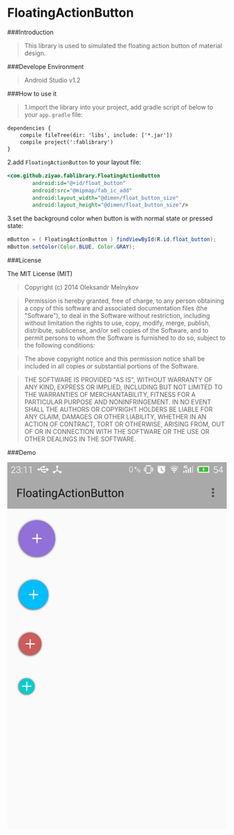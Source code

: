 # FloatingActionButton
###Introduction
> This library is used to simulated the floating action button of material design.

###Develope Environment
> Android Studio v1.2


###How to use it
> 1.import the library into your project, add gradle script of below to your `app.gradle` file:
```
dependencies {
    compile fileTree(dir: 'libs', include: ['*.jar'])
    compile project(':fablibrary')
}
```
2.add `FloatingActionButton` to your layout file:
```xml
<com.github.ziyao.fablibrary.FloatingActionButton
        android:id="@+id/float_button"
        android:src="@mipmap/fab_ic_add"
        android:layout_width="@dimen/float_button_size"
        android:layout_height="@dimen/float_button_size"/>
```
3.set the background color when button is with normal state or pressed state:
```java
mButton = ( FloatingActionButton ) findViewById(R.id.float_button);
mButton.setColor(Color.BLUE, Color.GRAY);
```

###License
>
The MIT License (MIT)

>Copyright (c) 2014 Oleksandr Melnykov

>Permission is hereby granted, free of charge, to any person obtaining a copy
of this software and associated documentation files (the "Software"), to deal
in the Software without restriction, including without limitation the rights
to use, copy, modify, merge, publish, distribute, sublicense, and/or sell
copies of the Software, and to permit persons to whom the Software is
furnished to do so, subject to the following conditions:

>The above copyright notice and this permission notice shall be included in all
copies or substantial portions of the Software.

>THE SOFTWARE IS PROVIDED "AS IS", WITHOUT WARRANTY OF ANY KIND, EXPRESS OR
IMPLIED, INCLUDING BUT NOT LIMITED TO THE WARRANTIES OF MERCHANTABILITY,
FITNESS FOR A PARTICULAR PURPOSE AND NONINFRINGEMENT. IN NO EVENT SHALL THE
AUTHORS OR COPYRIGHT HOLDERS BE LIABLE FOR ANY CLAIM, DAMAGES OR OTHER
LIABILITY, WHETHER IN AN ACTION OF CONTRACT, TORT OR OTHERWISE, ARISING FROM,
OUT OF OR IN CONNECTION WITH THE SOFTWARE OR THE USE OR OTHER DEALINGS IN THE
SOFTWARE.

###Demo
>
<img src="https://github.com/ziyaozou/FloatingActionButton/blob/master/sample.jpg?raw=true"/>

